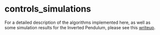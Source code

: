 # controls_simulations

For a detailed description of the algorithms implemented here, as well as some simulation results for the Inverted Pendulum, please see this [writeup](https://github.com/redwall9/controls_simulations/blob/main/Model_Predictive_Control_of_an_Inverted_Pendulum.pdf).
